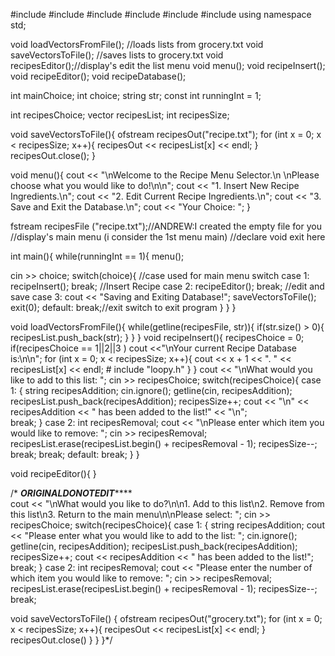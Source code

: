 #include <cstdlib>
#include <iostream>
#include <iomanip>
#include <fstream>
#include <string>
#include <vector>
using namespace std;
  
void loadVectorsFromFile(); //loads lists from grocery.txt
void saveVectorsToFile(); //saves lists to grocery.txt
void recipesEditor();//display's edit the list menu
void menu();
void recipeInsert();
void recipeEditor();
void recipeDatabase();

int mainChoice;
int choice;
string str;
const int runningInt = 1;

int recipesChoice;
vector<string> recipesList;
int recipesSize;

void saveVectorsToFile(){
    ofstream recipesOut("recipe.txt");
    for (int x = 0; x < recipesSize; x++){
           recipesOut << recipesList[x] << endl;
           }
           recipesOut.close();
    }

void menu(){
  cout << "\nWelcome to the Recipe Menu Selector.\n \nPlease choose what you would like to do!\n\n";
  cout << "1. Insert New Recipe Ingredients.\n";
  cout << "2. Edit Current Recipe Ingredients.\n";
  cout << "3. Save and Exit the Database.\n";
  cout << "Your Choice: "; 
  }

fstream recipesFile ("recipe.txt");//ANDREW:I created the empty file for you
 //display's main menu (i consider the 1st menu main)
//declare void exit here


int main(){
  while(runningInt == 1){
  menu();

  cin >> choice;
  switch(choice){ //case used for main menu switch
  case 1:  recipeInsert();
    break; //Insert Recipe 
  case 2:  recipeEditor();
    break; //edit and save
  case 3: 
    cout << "Saving and Exiting Database!";
    saveVectorsToFile();
    exit(0);
  default:
    break;//exit switch to exit program
    }
  }
}



void loadVectorsFromFile(){
  while(getline(recipesFile, str)){
    if(str.size() > 0){
      recipesList.push_back(str);
    }
  }
}
void recipeInsert(){
  recipesChoice = 0;
    if(recipesChoice == 1||2||3 )
      cout <<"\nYour current Recipe Database is:\n\n";
       for (int x = 0; x < recipesSize; x++){
            cout << x + 1 << ". " << recipesList[x] << endl;
      # include "loopy.h" 
      }
}
       cout << "\nWhat would you like to add to this list: ";
        cin >> recipesChoice;
        switch(recipesChoice){
            case 1: {
                string recipesAddition;
                cin.ignore();
                getline(cin, recipesAddition);
                recipesList.push_back(recipesAddition);
                recipesSize++;
                cout << "\n" << recipesAddition << " has been added to the list!" << "\n";                
                break;
            }
            case 2:
                int recipesRemoval;
                cout << "\nPlease enter which item you would like to remove: ";
                cin >> recipesRemoval;
                recipesList.erase(recipesList.begin() + recipesRemoval - 1);
                recipesSize--;
                break;
              break;
            default: 
               break; 
        }
    }




void recipeEditor(){
}
    
              


/* ******ORIGINAL*DO*NOT*EDIT*******   
   cout << "\nWhat would you like to do?\n\n1. Add to this list\n2. Remove from this list\n3. Return to the main menu\n\nPlease select: ";
        cin >> recipesChoice;
        switch(recipesChoice){
            case 1: {
                string recipesAddition;
                cout << "Please enter what you would like to add to the list: ";
                cin.ignore();
                getline(cin, recipesAddition);
                recipesList.push_back(recipesAddition);
                recipesSize++;
                cout << recipesAddition << " has been added to the list!";                
                break;
            }
            case 2:
                int recipesRemoval;
                cout << "Please enter the number of which item you would like to remove: ";
                cin >> recipesRemoval;
               recipesList.erase(recipesList.begin() + recipesRemoval - 1);
                recipesSize--;
                break;
                
  void saveVectorsToFile()
    {
    ofstream recipesOut("grocery.txt");
    for (int x = 0; x < recipesSize; x++){
           recipesOut << recipesList[x] << endl;
           }
           recipesOut.close()
        }
  }
}*/
